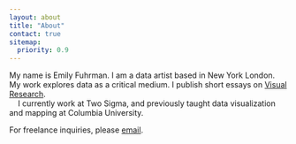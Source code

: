 ```yaml
---
layout: about
title: "About"
contact: true
sitemap:
  priority: 0.9
---
```

My name is Emily Fuhrman. I am a data artist based in <span class='st'>New York</span> London. My work explores data as a critical medium. I publish short essays on [Visual Research](https://visualresearch.substack.com/).<br/>&nbsp;&nbsp;&nbsp;&nbsp;I currently work at Two Sigma, and previously taught data visualization and mapping at Columbia University.

<span class='sub'>For freelance inquiries, please [email](mailto:emily.fuhrman@columbia.edu).</span>
